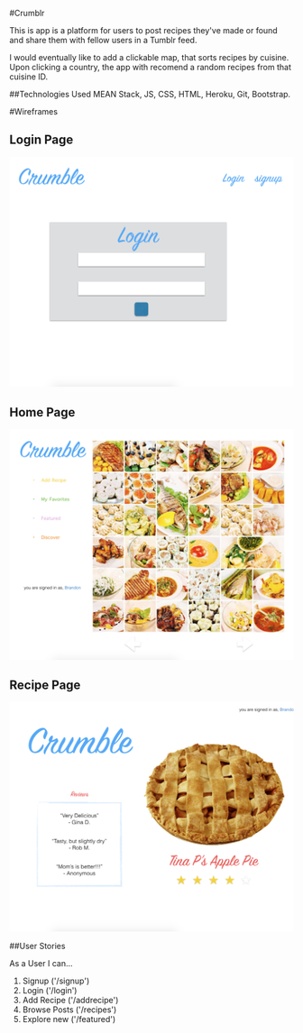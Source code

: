 #Crumblr


This is app is a platform for users to post recipes they've made or found and share them with fellow users in a Tumblr feed. 

I would eventually like to add a clickable map, that sorts recipes by cuisine. Upon clicking a country, the app with recomend a random recipes from that cuisine ID. 


##Technologies Used
MEAN Stack, JS, CSS, HTML, Heroku, Git, Bootstrap.

#Wireframes
## Login Page

![](wireframes/Login.jpg)

## Home Page

![](wireframes/show.jpg)

## Recipe Page
![](wireframes/recipe.jpg)

##User Stories

As a User I can...

1. Signup 		('/signup')
2. Login 			('/login')
3. Add Recipe		('/addrecipe')
4. Browse Posts  ('/recipes')
5. Explore new   ('/featured')




